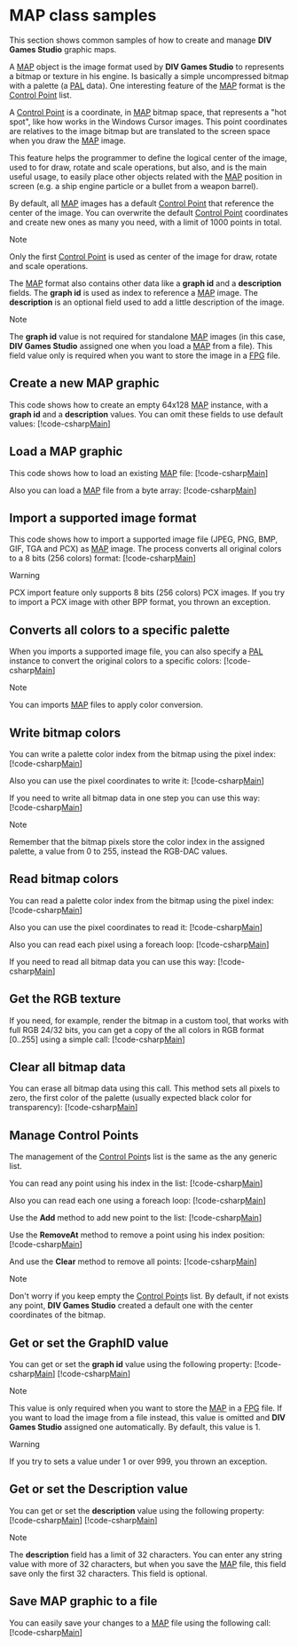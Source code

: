﻿# MAP class samples
This section shows common samples of how to create and manage **DIV Games Studio** graphic maps.

A [MAP](xref:DIV2.Format.Exporter.MAP) object is the image format used by **DIV Games Studio** to represents a 
bitmap or texture in his engine. Is basically a simple uncompressed bitmap with a palette (a 
[PAL](xref:DIV2.Format.Exporter.PAL) data). One interesting feature of the [MAP](xref:DIV2.Format.Exporter.MAP) 
format is the [Control Point](xref:DIV2.Format.Exporter.ControlPoint) list.

A [Control Point](xref:DIV2.Format.Exporter.ControlPoint) is a coordinate, in [MAP](xref:DIV2.Format.Exporter.MAP)
bitmap space, that represents a "hot spot", like how works in the Windows Cursor images. This point coordinates are
relatives to the image bitmap but are translated to the screen space when you draw the 
[MAP](xref:DIV2.Format.Exporter.MAP) image.

This feature helps the programmer to define the logical center of the image, used to for draw, rotate and scale 
operations, but also, and is the main useful usage, to easily place other objects related with the 
[MAP](xref:DIV2.Format.Exporter.MAP) position in screen (e.g. a ship engine particle or a bullet from a weapon barrel).

By default, all [MAP](xref:DIV2.Format.Exporter.MAP) images has a default 
[Control Point](xref:DIV2.Format.Exporter.ControlPoint) that reference the center of the image. You can overwrite
the default [Control Point](xref:DIV2.Format.Exporter.ControlPoint) coordinates and create new ones as many you need, 
with a limit of 1000 points in total.

> [!NOTE]
> Only the first [Control Point](xref:DIV2.Format.Exporter.ControlPoint) is used as center of the image for draw, 
> rotate and scale operations.

The [MAP](xref:DIV2.Format.Exporter.MAP) format also contains other data like a **graph id** and a 
**description** fields. The **graph id** is used as index to reference a [MAP](xref:DIV2.Format.Exporter.MAP) 
image. The **description** is an optional field used to add a little description of the image.

> [!NOTE]
> The **graph id** value is not required for standalone [MAP](xref:DIV2.Format.Exporter.MAP) images (in this case, 
> **DIV Games Studio** assigned one when you load a [MAP](xref:DIV2.Format.Exporter.MAP) from a file).
> This field value only is required when you want to store the image in a [FPG](xref:DIV2.Format.Exporter.FPG) file.

## Create a new MAP graphic
This code shows how to create an empty 64x128 [MAP](xref:DIV2.Format.Exporter.MAP) instance, with a **graph id** 
and a **description** values. You can omit these fields to use default values:
[!code-csharp[Main](samples.cs?range=4-5)]

## Load a MAP graphic
This code shows how to load an existing [MAP](xref:DIV2.Format.Exporter.MAP) file:
[!code-csharp[Main](samples.cs?range=8)]

Also you can load a [MAP](xref:DIV2.Format.Exporter.MAP) file from a byte array:
[!code-csharp[Main](samples.cs?range=11-12)]

## Import a supported image format
This code shows how to import a supported image file (JPEG, PNG, BMP, GIF, TGA and PCX) as 
[MAP](xref:DIV2.Format.Exporter.MAP) image. The process converts all original colors to a 8 bits (256 colors) format:
[!code-csharp[Main](samples.cs?range=15)]

> [!WARNING]
> PCX import feature only supports 8 bits (256 colors) PCX images. If you try to import a PCX image with other BPP 
> format, you thrown an exception.

## Converts all colors to a specific palette
When you imports a supported image file, you can also specify a [PAL](xref:DIV2.Format.Exporter.PAL) instance to
convert the original colors to a specific colors:
[!code-csharp[Main](samples.cs?range=18-19)]

> [!NOTE]
> You can imports [MAP](xref:DIV2.Format.Exporter.MAP) files to apply color conversion.

## Write bitmap colors
You can write a palette color index from the bitmap using the pixel index:
[!code-csharp[Main](samples.cs?range=22)]

Also you can use the pixel coordinates to write it:
[!code-csharp[Main](samples.cs?range=25)]

If you need to write all bitmap data in one step you can use this way:
[!code-csharp[Main](samples.cs?range=28-31)]

> [!NOTE]
> Remember that the bitmap pixels store the color index in the assigned palette, a value from 0 to 255, instead 
> the RGB-DAC values.

## Read bitmap colors
You can read a palette color index from the bitmap using the pixel index:
[!code-csharp[Main](samples.cs?range=34)]

Also you can use the pixel coordinates to read it:
[!code-csharp[Main](samples.cs?range=37)]

Also you can read each pixel using a foreach loop:
[!code-csharp[Main](samples.cs?range=40-43)]

If you need to read all bitmap data you can use this way:
[!code-csharp[Main](samples.cs?range=46)]

## Get the RGB texture
If you need, for example, render the bitmap in a custom tool, that works with full RGB 24/32 bits, you can get a 
copy of the all colors in RGB format [0..255] using a simple call:
[!code-csharp[Main](samples.cs?range=49)]

## Clear all bitmap data
You can erase all bitmap data using this call. This method sets all pixels to zero, the first color of the palette
(usually expected black color for transparency):
[!code-csharp[Main](samples.cs?range=52)]

## Manage Control Points
The management of the [Control Point](xref:DIV2.Format.Exporter.ControlPoint)s list is the same as the any generic
list.

You can read any point using his index in the list:
[!code-csharp[Main](samples.cs?range=55)]

Also you can read each one using a foreach loop:
[!code-csharp[Main](samples.cs?range=58-61)]

Use the **Add** method to add new point to the list:
[!code-csharp[Main](samples.cs?range=64)]

Use the **RemoveAt** method to remove a point using his index position:
[!code-csharp[Main](samples.cs?range=67)]

And use the **Clear** method to remove all points:
[!code-csharp[Main](samples.cs?range=70)]

> [!NOTE]
> Don't worry if you keep empty the [Control Point](xref:DIV2.Format.Exporter.ControlPoint)s list. By default,
> if not exists any point, **DIV Games Studio** created a default one with the center coordinates of the bitmap.

## Get or set the GraphID value
You can get or set the **graph id** value using the following property:
[!code-csharp[Main](samples.cs?range=73)]
[!code-csharp[Main](samples.cs?range=76)]

> [!NOTE]
> This value is only required when you want to store the [MAP](xref:DIV2.Format.Exporter.MAP) in a 
> [FPG](xref:DIV2.Format.Exporter.FPG) file. If you want to load the image from a file instead, this value is
> omitted and **DIV Games Studio** assigned one automatically. By default, this value is 1.

> [!WARNING]
> If you try to sets a value under 1 or over 999, you thrown an exception.

## Get or set the Description value
You can get or set the **description** value using the following property:
[!code-csharp[Main](samples.cs?range=79)]
[!code-csharp[Main](samples.cs?range=82)]

> [!NOTE]
> The **description** field has a limit of 32 characters. You can enter any string value with more of 32 characters, 
> but when you save the [MAP](xref:DIV2.Format.Exporter.MAP) file, this field save only the first 32 characters.
> This field is optional.

## Save MAP graphic to a file
You can easily save your changes to a [MAP](xref:DIV2.Format.Exporter.MAP) file using the following call:
[!code-csharp[Main](samples.cs?range=85)]
